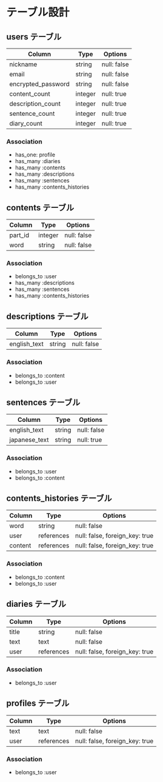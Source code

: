# テーブル設計

## users テーブル

| Column             | Type     | Options     |
| ------------------ | -------- | ----------- |
| nickname           | string   | null: false |
| email              | string   | null: false |
| encrypted_password | string   | null: false |
| content_count      | integer  | null: true  |
| description_count  | integer  | null: true  |
| sentence_count     | integer  | null: true  |
| diary_count        | integer  | null: true  |

### Association

- has_one: profile
- has_many :diaries
- has_many :contents
- has_many :descriptions
- has_many :sentences
- has_many :contents_histories

## contents テーブル

| Column             | Type    | Options     |
| ------------------ | ------- | ----------- |
| part_id            | integer | null: false |
| word               | string  | null: false |

### Association

- belongs_to :user
- has_many :descriptions
- has_many :sentences
- has_many :contents_histories

## descriptions テーブル

| Column             | Type    | Options     |
| ------------------ | ------- | ----------- |
| english_text       | string  | null: false |

### Association

- belongs_to :content
- belongs_to :user

## sentences テーブル

| Column             | Type    | Options     |
| ------------------ | ------- | ----------- |
| english_text       | string  | null: false |
| japanese_text      | string  | null: true  |

### Association

- belongs_to :user
- belongs_to :content

## contents_histories テーブル

| Column             | Type       | Options                        |
| ------------------ | ---------- | ------------------------------ |
| word               | string     | null: false                    |
| user               | references | null: false, foreign_key: true |
| content            | references | null: false, foreign_key: true |

### Association

- belongs_to :content
- belongs_to :user

## diaries テーブル

| Column             | Type       | Options                           |
| ------------------ | ---------- | --------------------------------- |
| title              | string     | null: false                       |
| text               | text       | null: false                       |
| user               | references | null: false, foreign_key: true    |

### Association

- belongs_to :user

## profiles テーブル

| Column             | Type       | Options                           |
| ------------------ | ---------- | --------------------------------- |
| text               | text       | null: false                       |
| user               | references | null: false, foreign_key: true    |

### Association

- belongs_to :user